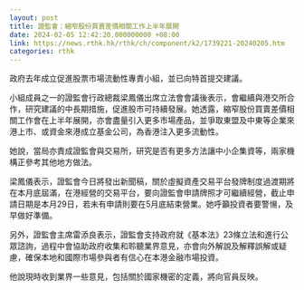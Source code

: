 ```yaml
---
layout: post
title: 證監會：縮窄股份買賣差價相關工作上半年展開
date: 2024-02-05 12:42:20.000000000 +08:00
link: https://news.rthk.hk/rthk/ch/component/k2/1739221-20240205.htm
categories: rthk
---
```


政府去年成立促進股票市場流動性專責小組，並已向特首提交建議。

小組成員之一的證監會行政總裁梁鳳儀出席立法會會議後表示，會繼續與港交所合作，研究建議的中長期措施，促進股市可持續發展。她透露，縮窄股份買賣差價相關工作會在上半年展開，亦會盡量引入更多市場產品，並爭取東盟及中東等企業來港上市、或資金來港成立基金公司，為香港注入更多流動性。

她說，當局亦責成證監會與交易所，研究是否有更多方法讓中小企集資等，兩家機構正參考其他地方做法。

梁鳳儀表示，證監會今日將發出新聞稿，關於虛擬資產交易平台發牌制度過渡期將在本月底屆滿，在港經營的交易平台，要向證監會申請牌照才可繼續經營，截止申請日期是本月29日，若未有申請則要在5月底結束營業。她呼籲投資者要警愓，及早做好準備。

另外，證監會主席雷添良表示，證監會支持政府就《基本法》23條立法和進行公眾諮詢，過程中會協助政府收集和聆聽業界意見，亦會向外解說及解釋誤解或疑慮，確保本地和國際市場參與者有信心在本港金融市場投資。

他說現時收到業界一些意見，包括關於國家機密的定義，將向官員反映。
